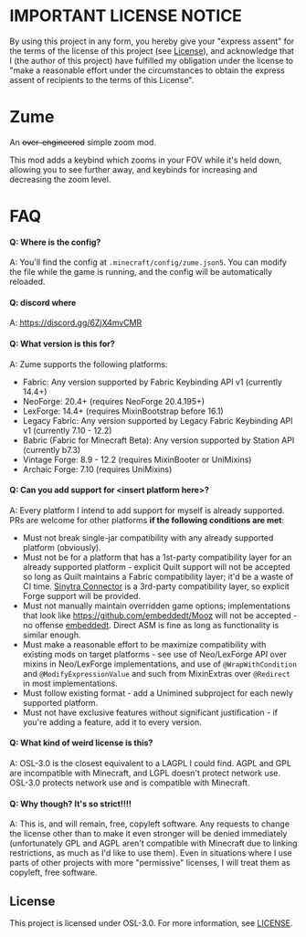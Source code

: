 # IMPORTANT LICENSE NOTICE

By using this project in any form, you hereby give your "express assent" for the terms of the license of this 
project (see [License](#license)), and acknowledge that I (the author of this project) have fulfilled my obligation 
under the license to "make a reasonable effort under the circumstances to obtain the express assent of recipients to 
the terms of this License".

# Zume

An ~~over-engineered~~ simple zoom mod.

This mod adds a keybind which zooms in your FOV while it's held down, allowing you to see further away, and keybinds 
for increasing and decreasing the zoom level.

# FAQ

#### Q: Where is the config?

A: You'll find the config at `.minecraft/config/zume.json5`. You can modify the file while the game is running, and
the config will be automatically reloaded.

#### Q: discord where
A: https://discord.gg/6ZjX4mvCMR

#### Q: What version is this for?

A: Zume supports the following platforms:

- Fabric: Any version supported by Fabric Keybinding API v1 (currently 14.4+)
- NeoForge: 20.4+ (requires NeoForge 20.4.195+)
- LexForge: 14.4+ (requires MixinBootstrap before 16.1)
- Legacy Fabric: Any version supported by Legacy Fabric Keybinding API v1 (currently 7.10 - 12.2)
- Babric (Fabric for Minecraft Beta): Any version supported by Station API (currently b7.3)
- Vintage Forge: 8.9 - 12.2 (requires MixinBooter or UniMixins)
- Archaic Forge: 7.10 (requires UniMixins)

#### Q: Can you add support for \<insert platform here>?

A: Every platform I intend to add support for myself is already supported. PRs are welcome for other platforms **if 
the following conditions are met**:

- Must not break single-jar compatibility with any already supported platform (obviously).
- Must not be for a platform that has a 1st-party compatibility layer for an already supported platform - explicit 
  Quilt support will not be accepted so long as Quilt maintains a Fabric compatibility layer; it'd be a waste of CI 
  time. [Sinytra Connector](https://github.com/Sinytra/Connector) is a 3rd-party compatibility layer, so explicit 
  Forge support will be provided.
- Must not manually maintain overridden game options; implementations that look like 
  https://github.com/embeddedt/Mooz will not be accepted - no offense [embeddedt](https://github.com/embeddedt). 
  Direct ASM is fine as long as functionality is similar enough.
- Must make a reasonable effort to be maximize compatibility with existing mods on target platforms - see use of 
  Neo/LexForge API over mixins in Neo/LexForge implementations, and use of `@WrapWithCondition` and 
  `@ModifyExpressionValue` and such from MixinExtras over `@Redirect` in most implementations.
- Must follow existing format - add a Unimined subproject for each newly supported platform.
- Must not have exclusive features without significant justification - if you're adding a feature, add it to every 
  version.

#### Q: What kind of weird license is this?

A: OSL-3.0 is the closest equivalent to a LAGPL I could find. AGPL and GPL are incompatible with Minecraft, and LGPL 
doesn't protect network use. OSL-3.0 protects network use and is compatible with Minecraft.

#### Q: Why though? It's so strict!!!!

A: This is, and will remain, free, copyleft software. Any requests to change the license other than to make it even 
stronger will be denied immediately (unfortunately GPL and AGPL aren't compatible with Minecraft due to linking 
restrictions, as much as I'd like to use them). Even in situations where I use parts of other projects with more 
"permissive" licenses, I will treat them as copyleft, free software.

## License

This project is licensed under OSL-3.0. For more information, see [LICENSE](LICENSE).
